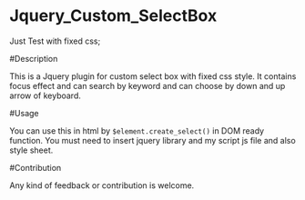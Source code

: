 Jquery_Custom_SelectBox
=======================

Just Test with fixed css;

#Description

This is a Jquery plugin for custom select box with fixed css style. It contains focus effect and can search by keyword and can choose by down and up arrow of keyboard.

#Usage

You can use this in html by   `$element.create_select()` in DOM ready function. You must need to insert jquery library and my script js file and also style sheet.

#Contribution

Any kind of feedback or contribution is welcome.
